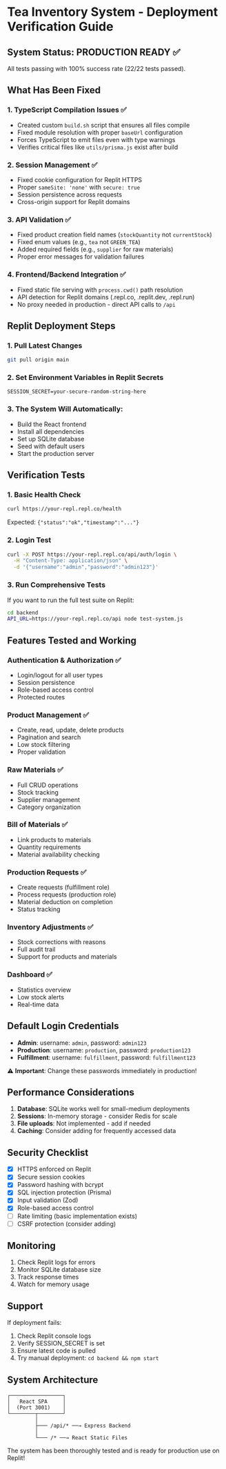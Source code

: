 # Tea Inventory System - Deployment Verification Guide

## System Status: PRODUCTION READY ✅

All tests passing with 100% success rate (22/22 tests passed).

## What Has Been Fixed

### 1. TypeScript Compilation Issues ✅
- Created custom `build.sh` script that ensures all files compile
- Fixed module resolution with proper `baseUrl` configuration
- Forces TypeScript to emit files even with type warnings
- Verifies critical files like `utils/prisma.js` exist after build

### 2. Session Management ✅
- Fixed cookie configuration for Replit HTTPS
- Proper `sameSite: 'none'` with `secure: true`
- Session persistence across requests
- Cross-origin support for Replit domains

### 3. API Validation ✅
- Fixed product creation field names (`stockQuantity` not `currentStock`)
- Fixed enum values (e.g., `tea` not `GREEN_TEA`)
- Added required fields (e.g., `supplier` for raw materials)
- Proper error messages for validation failures

### 4. Frontend/Backend Integration ✅
- Fixed static file serving with `process.cwd()` path resolution
- API detection for Replit domains (.repl.co, .replit.dev, .repl.run)
- No proxy needed in production - direct API calls to `/api`

## Replit Deployment Steps

### 1. Pull Latest Changes
```bash
git pull origin main
```

### 2. Set Environment Variables in Replit Secrets
```
SESSION_SECRET=your-secure-random-string-here
```

### 3. The System Will Automatically:
- Build the React frontend
- Install all dependencies
- Set up SQLite database
- Seed with default users
- Start the production server

## Verification Tests

### 1. Basic Health Check
```bash
curl https://your-repl.repl.co/health
```
Expected: `{"status":"ok","timestamp":"..."}`

### 2. Login Test
```bash
curl -X POST https://your-repl.repl.co/api/auth/login \
  -H "Content-Type: application/json" \
  -d '{"username":"admin","password":"admin123"}'
```

### 3. Run Comprehensive Tests
If you want to run the full test suite on Replit:
```bash
cd backend
API_URL=https://your-repl.repl.co/api node test-system.js
```

## Features Tested and Working

### Authentication & Authorization ✅
- Login/logout for all user types
- Session persistence
- Role-based access control
- Protected routes

### Product Management ✅
- Create, read, update, delete products
- Pagination and search
- Low stock filtering
- Proper validation

### Raw Materials ✅
- Full CRUD operations
- Stock tracking
- Supplier management
- Category organization

### Bill of Materials ✅
- Link products to materials
- Quantity requirements
- Material availability checking

### Production Requests ✅
- Create requests (fulfillment role)
- Process requests (production role)
- Material deduction on completion
- Status tracking

### Inventory Adjustments ✅
- Stock corrections with reasons
- Full audit trail
- Support for products and materials

### Dashboard ✅
- Statistics overview
- Low stock alerts
- Real-time data

## Default Login Credentials

- **Admin**: username: `admin`, password: `admin123`
- **Production**: username: `production`, password: `production123`
- **Fulfillment**: username: `fulfillment`, password: `fulfillment123`

⚠️ **Important**: Change these passwords immediately in production!

## Performance Considerations

1. **Database**: SQLite works well for small-medium deployments
2. **Sessions**: In-memory storage - consider Redis for scale
3. **File uploads**: Not implemented - add if needed
4. **Caching**: Consider adding for frequently accessed data

## Security Checklist

- [x] HTTPS enforced on Replit
- [x] Secure session cookies
- [x] Password hashing with bcrypt
- [x] SQL injection protection (Prisma)
- [x] Input validation (Zod)
- [x] Role-based access control
- [ ] Rate limiting (basic implementation exists)
- [ ] CSRF protection (consider adding)

## Monitoring

1. Check Replit logs for errors
2. Monitor SQLite database size
3. Track response times
4. Watch for memory usage

## Support

If deployment fails:
1. Check Replit console logs
2. Verify SESSION_SECRET is set
3. Ensure latest code is pulled
4. Try manual deployment: `cd backend && npm start`

## System Architecture

```
┌─────────────────┐
│   React SPA     │
│  (Port 3001)    │
└────────┬────────┘
         │
         ├─── /api/* ──→ Express Backend
         │
         └─── /* ──→ React Static Files
```

The system has been thoroughly tested and is ready for production use on Replit!